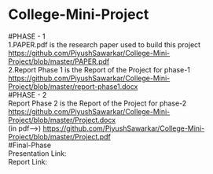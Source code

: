# College-Mini-Project
#PHASE - 1\
1.PAPER.pdf is the research paper used to build this project\
https://github.com/PiyushSawarkar/College-Mini-Project/blob/master/PAPER.pdf \
2.Report Phase 1 is the Report of the Project for phase-1\
https://github.com/PiyushSawarkar/College-Mini-Project/blob/master/report-phase1.docx \
#PHASE - 2\
Report Phase 2 is the Report of the Project for phase-2\
https://github.com/PiyushSawarkar/College-Mini-Project/blob/master/Project.docx \
(in pdf-->) https://github.com/PiyushSawarkar/College-Mini-Project/blob/master/Project.pdf \
#Final-Phase\
Presentation Link:\
Report Link:
